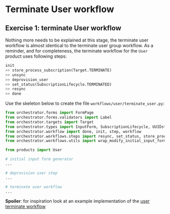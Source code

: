 # Terminate User workflow

## Exercise 1: terminate User workflow

Nothing more needs to be explained at this stage, the terminate user workflow
is almost identical to the terminate user group workflow. As a reminder, and
for completeness, the terminate workflow for the `User` product uses  following
steps:

```python
init
>> store_process_subscription(Target.TERMINATE)
>> unsync
>> deprovision_user
>> set_status(SubscriptionLifecycle.TERMINATED)
>> resync
>> done
```

Use the skeleton below to create the file `workflows/user/terminate_user.py`:

```python
from orchestrator.forms import FormPage
from orchestrator.forms.validators import Label
from orchestrator.targets import Target
from orchestrator.types import InputForm, SubscriptionLifecycle, UUIDstr
from orchestrator.workflow import done, init, step, workflow
from orchestrator.workflows.steps import resync, set_status, store_process_subscription, unsync
from orchestrator.workflows.utils import wrap_modify_initial_input_form

from products import User

# initial input form generator
...

# deprovision user step
...

# terminate user workflow
...
```

**Spoiler**: for inspiration look at an example implementation of the [user
terminate workflow ](https://github.com/workfloworchestrator/example-orchestrator-beginner/blob/main/workflows/user/terminate_user.py)
